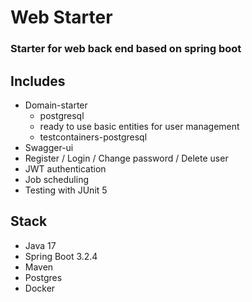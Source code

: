 # Web Starter

### Starter for web back end based on spring boot

## Includes

* Domain-starter
    * postgresql
    * ready to use basic entities for user management
    * testcontainers-postgresql
* Swagger-ui
* Register / Login / Change password / Delete user
* JWT authentication
* Job scheduling
* Testing with JUnit 5


## Stack
* Java 17
* Spring Boot 3.2.4
* Maven
* Postgres
* Docker
